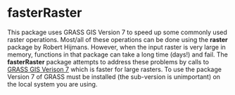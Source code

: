 # fasterRaster

This package uses GRASS GIS Version 7 to speed up some commonly used raster operations. Most/all of these operations can be done using the **raster** package by Robert Hijmans.  However, when the input raster is very large in memory, functions in that package can take a long time (days!) and fail. The **fasterRaster** package attempts to address these problems by calls to [GRASS GIS Verison 7](https://grass.osgeo.org/grass7/) which is faster for large rasters. To use the package Version 7 of GRASS must be installed (the sub-version is unimportant) on the local system you are using.
